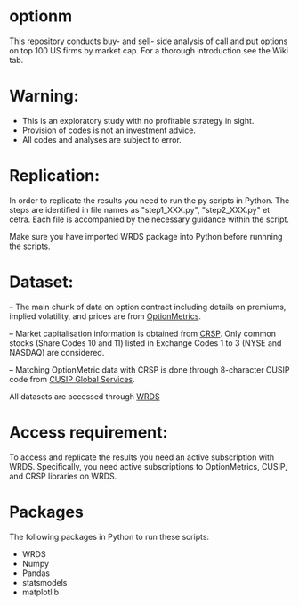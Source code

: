 # optionm
This repository conducts buy- and sell- side analysis of call and put options on top 100 US firms by market cap. For a thorough introduction see the Wiki tab.

# Warning:
* This is an exploratory study with no profitable strategy in sight.
* Provision of codes is not an investment advice.
* All codes and analyses are subject to error.


# Replication:

In order to replicate the results you need to run the py scripts in Python. The steps are identified in file names as "step1_XXX.py", "step2_XXX.py" et cetra. Each file is accompanied by the necessary guidance within the script. 

Make sure you have imported WRDS package into Python before runnning the scripts. 

# Dataset:

– The main chunk of data on option contract including details on premiums, implied volatility, and prices are from [OptionMetrics](https://optionmetrics.com/). 

– Market capitalisation information is obtained from [CRSP](https://www.crsp.org/). Only common stocks (Share Codes 10 and 11) listed in Exchange Codes 1 to 3 (NYSE and NASDAQ) are considered.

– Matching OptionMetric data with CRSP is done through 8-character CUSIP code from [CUSIP Global Services](https://www.cusip.com). 

All datasets are accessed through [WRDS](https://wrds-web.wharton.upenn.edu/wrds/)


# Access requirement:

To access and replicate the results you need an active subscription with WRDS. 
Specifically, you need active subscriptions to OptionMetrics, CUSIP, and CRSP libraries on WRDS.

# Packages 
The following packages in Python to run these scripts:
- WRDS
- Numpy
- Pandas
- statsmodels
- matplotlib

